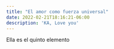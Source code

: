 ```yaml
---
title: "El amor como fuerza universal"
date: 2022-02-21T18:16:21-06:00
description: 'KA, Love you'
---
```

Ella es el quinto elemento
